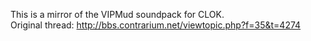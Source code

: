 This is a mirror of the VIPMud soundpack for CLOK.\
Original thread: http://bbs.contrarium.net/viewtopic.php?f=35&t=4274
